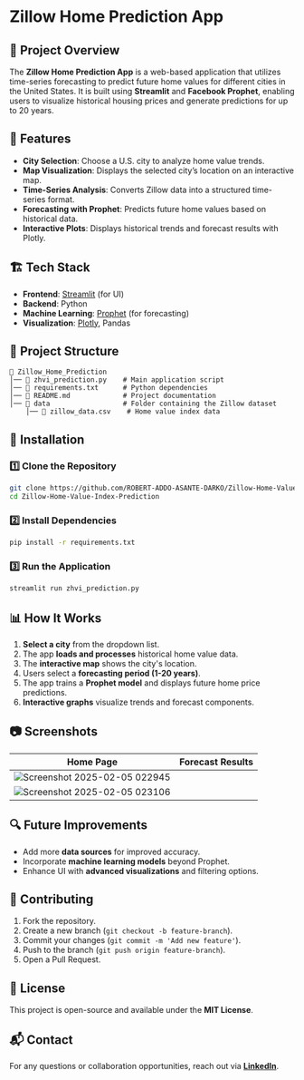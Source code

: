 # Zillow Home Prediction App

## 📌 Project Overview
The **Zillow Home Prediction App** is a web-based application that utilizes time-series forecasting to predict future home values for different cities in the United States. It is built using **Streamlit** and **Facebook Prophet**, enabling users to visualize historical housing prices and generate predictions for up to 20 years.

## 🚀 Features
- **City Selection**: Choose a U.S. city to analyze home value trends.
- **Map Visualization**: Displays the selected city’s location on an interactive map.
- **Time-Series Analysis**: Converts Zillow data into a structured time-series format.
- **Forecasting with Prophet**: Predicts future home values based on historical data.
- **Interactive Plots**: Displays historical trends and forecast results with Plotly.

## 🏗️ Tech Stack
- **Frontend**: [Streamlit](https://streamlit.io/) (for UI)
- **Backend**: Python
- **Machine Learning**: [Prophet](https://facebook.github.io/prophet/) (for forecasting)
- **Visualization**: [Plotly](https://plotly.com/), Pandas

## 📂 Project Structure
```
📁 Zillow_Home_Prediction
│── 📄 zhvi_prediction.py    # Main application script
│── 📄 requirements.txt      # Python dependencies
│── 📄 README.md             # Project documentation
│── 📂 data                  # Folder containing the Zillow dataset
    │── 📄 zillow_data.csv    # Home value index data
```

## 🔧 Installation
### 1️⃣ Clone the Repository
```sh
git clone https://github.com/ROBERT-ADDO-ASANTE-DARKO/Zillow-Home-Value-Index-Prediction
cd Zillow-Home-Value-Index-Prediction
```
### 2️⃣ Install Dependencies
```sh
pip install -r requirements.txt
```
### 3️⃣ Run the Application
```sh
streamlit run zhvi_prediction.py
```

## 📊 How It Works
1. **Select a city** from the dropdown list.
2. The app **loads and processes** historical home value data.
3. The **interactive map** shows the city's location.
4. Users select a **forecasting period (1-20 years)**.
5. The app trains a **Prophet model** and displays future home price predictions.
6. **Interactive graphs** visualize trends and forecast components.

## 📷 Screenshots
| Home Page | Forecast Results |
|-----------|----------------|
| ![Screenshot 2025-02-05 022945](https://github.com/user-attachments/assets/90f6de11-c03b-4c20-8f4e-97fe2e90d089)
 | ![Screenshot 2025-02-05 023106](https://github.com/user-attachments/assets/13dc4588-68aa-47f5-8e94-42aa8f35f33f)|

## 🔍 Future Improvements
- Add more **data sources** for improved accuracy.
- Incorporate **machine learning models** beyond Prophet.
- Enhance UI with **advanced visualizations** and filtering options.

## 🤝 Contributing
1. Fork the repository.
2. Create a new branch (`git checkout -b feature-branch`).
3. Commit your changes (`git commit -m 'Add new feature'`).
4. Push to the branch (`git push origin feature-branch`).
5. Open a Pull Request.

## 📜 License
This project is open-source and available under the **MIT License**.

## 📬 Contact
For any questions or collaboration opportunities, reach out via **[LinkedIn](https://www.linkedin.com/in/robert-agyekum-addo-3597461b4)**.
